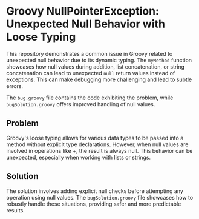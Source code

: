 # Groovy NullPointerException: Unexpected Null Behavior with Loose Typing

This repository demonstrates a common issue in Groovy related to unexpected null behavior due to its dynamic typing.  The `myMethod` function showcases how null values during addition, list concatenation, or string concatenation can lead to unexpected `null` return values instead of exceptions.  This can make debugging more challenging and lead to subtle errors.

The `bug.groovy` file contains the code exhibiting the problem, while `bugSolution.groovy` offers improved handling of null values.

## Problem

Groovy's loose typing allows for various data types to be passed into a method without explicit type declarations.  However, when null values are involved in operations like +, the result is always null. This behavior can be unexpected, especially when working with lists or strings.

## Solution

The solution involves adding explicit null checks before attempting any operation using null values. The `bugSolution.groovy` file showcases how to robustly handle these situations, providing safer and more predictable results.
